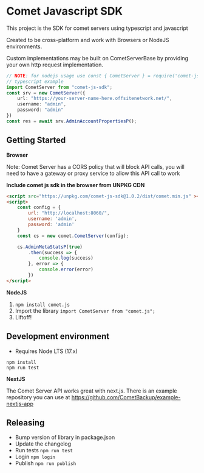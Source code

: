 # Comet Javascript SDK 

This project is the SDK for comet servers using typescript and javascript

Created to be cross-platform and work with Browsers or NodeJS environments.

Custom implementations may be built on CometServerBase by providing your own http request implementation.

```ts
// NOTE: for nodejs usage use const { CometServer } = require('comet-js-sdk)
// typescript example
import CometServer from "comet-js-sdk";
const srv = new CometServer({
    url: "https://your-server-name-here.offsitenetwork.net/",
    username: "admin",
    password: "admin"
})
const res = await srv.AdminAccountPropertiesP();
```

## Getting Started

**Browser**

Note: Comet Server has a CORS policy that will block  API calls, you will need to have a gateway or proxy service to allow this API call to work

**Include comet js sdk in the browser from UNPKG CDN**

```html
<script src="https://unpkg.com/comet-js-sdk@1.0.2/dist/comet.min.js" ></script>
<script>
    const config = {
        url: "http://localhost:8060/",
        username: 'admin',
        password: 'admin'
    }
    const cs = new comet.CometServer(config);

    cs.AdminMetaStatsP(true)
        .then(success => {
            console.log(success)
        }, error => {
            console.error(error)
        })
</script>
```


**NodeJS**

1. `npm install comet.js`
2. Import the library `import CometServer from "comet.js";`
3. Liftoff!

## Development environment

- Requires Node LTS (17.x)


```shell
npm install 
npm run test
```

**NextJS**

The Comet Server API works great with next.js. There is an example repository you can use at https://github.com/CometBackup/example-nextjs-app

## Releasing

- Bump version of library in package.json
- Update the changelog
- Run tests `npm run test`
- Login `npm login`
- Publish `npm run publish`
